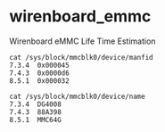 # wirenboard_emmc
Wirenboard eMMC Life Time Estimation
```
cat /sys/block/mmcblk0/device/manfid        
7.3.4  0x000045
7.4.3  0x0000d6
8.5.1  0x000032

cat /sys/block/mmcblk0/device/name            
7.3.4  DG4008
7.4.3  88A398
8.5.1  MMC64G
```
